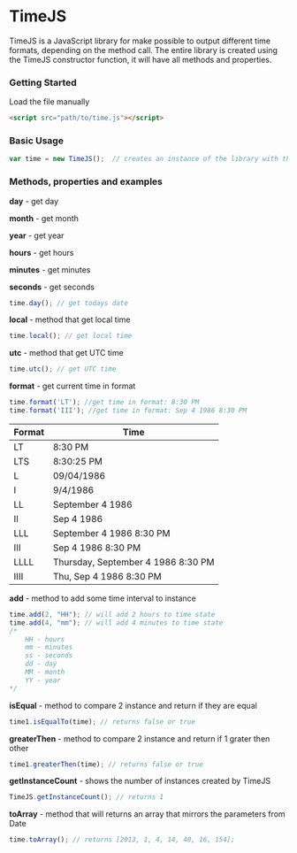 # TimeJS
TimeJS is a JavaScript library for make possible to output different time formats, depending on the method call. The entire library is created using the TimeJS constructor function, it will have all methods and properties.

### Getting Started
Load the file manually
```html
<script src="path/to/time.js"></script>
```
### Basic Usage
```js
var time = new TimeJS();  // creates an instance of the library with the current date
```
### Methods, properties and examples


**day** - get day

**month** - get month

**year** - get year

**hours** - get hours

**minutes** - get minutes

**seconds** - get seconds
```js
time.day(); // get todays date
```

**local** - method that get local time
```js
time.local(); // get local time
```

**utc** - method that get UTC time
```js
time.utc(); // get UTC time
```

**format** - get current time in format
```js
time.format('LT'); //get time in format: 8:30 PM
time.format('III'); //get time in format: Sep 4 1986 8:30 PM
```

| Format        | Time			 | 
| ------------- | -------------	 | 
| LT            | 8:30 PM         | 
| LTS           | 8:30:25 PM      | 
| L             | 09/04/1986      | 
| I             | 9/4/1986        | 
| LL            | September 4 1986      | 
| II            | Sep 4 1986               | 
| LLL           | September 4 1986 8:30 PM           | 
| III           | Sep 4 1986 8:30 PM            | 
| LLLL          | Thursday, September 4 1986 8:30 PM            |
| IIII          | Thu, Sep 4 1986 8:30 PM            |



**add** - method to add some time interval to instance 
```js
time.add(2, "HH"); // will add 2 hours to time state
time.add(4, "mm"); // will add 4 minutes to time state
/*
    HH - hours
    mm - minutes
    ss - seconds
    dd - day
    MM - month
    YY - year
*/
```

**isEqual** -  method to compare 2 instance and return if they are equal
```js
time1.isEqualTo(time); // returns false or true
```

**greaterThen** -  method to compare 2 instance and return if 1 grater then other
```js
time1.greaterThen(time); // returns false or true
```

**getInstanceCount** - shows the number of instances created by TimeJS
```js
TimeJS.getInstanceCount(); // returns 1
```

**toArray** - method that will returns an array that mirrors the parameters from Date
```js
time.toArray(); // returns [2013, 1, 4, 14, 40, 16, 154];
```

